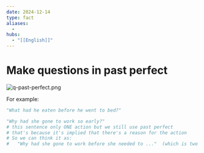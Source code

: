 ```yaml
---
date: 2024-12-14
type: fact
aliases:
  -
hubs:
  - "[[English]]"
---
```


# Make questions in past perfect

![q-past-perfect.png](../assets/imgs/q-past-perfect.png)

For example:
```py
"What had he eaten before he went to bed?"

"Why had she gone to work so early?"
# this sentence only ONE action but we still use past perfect
# that's because it's implied that there's a reason for the action
# So we can think it as:
#   "Why had she gone to work before she needed to ..."  (which is two actions now)

```
